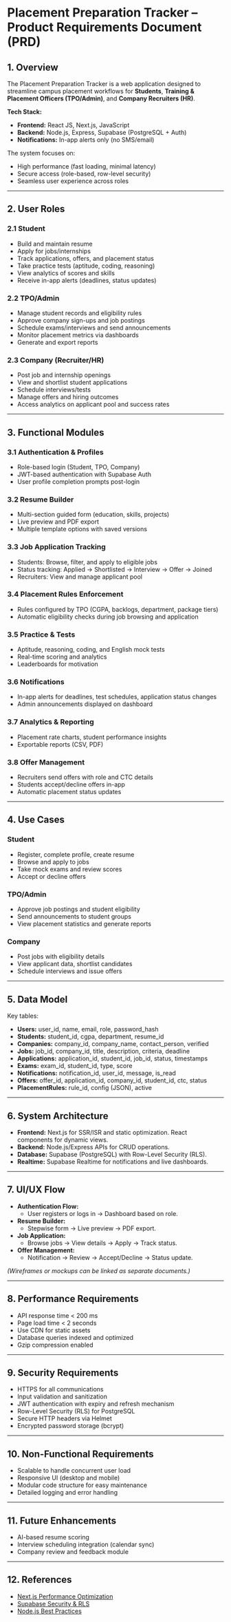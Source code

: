 # Placement Preparation Tracker – Product Requirements Document (PRD)

## 1. Overview
The Placement Preparation Tracker is a web application designed to streamline campus placement workflows for **Students**, **Training & Placement Officers (TPO/Admin)**, and **Company Recruiters (HR)**.

**Tech Stack:**
- **Frontend:** React JS, Next.js, JavaScript
- **Backend:** Node.js, Express, Supabase (PostgreSQL + Auth)
- **Notifications:** In-app alerts only (no SMS/email)

The system focuses on:
- High performance (fast loading, minimal latency)
- Secure access (role-based, row-level security)
- Seamless user experience across roles

---

## 2. User Roles
### 2.1 Student
- Build and maintain resume
- Apply for jobs/internships
- Track applications, offers, and placement status
- Take practice tests (aptitude, coding, reasoning)
- View analytics of scores and skills
- Receive in-app alerts (deadlines, status updates)

### 2.2 TPO/Admin
- Manage student records and eligibility rules
- Approve company sign-ups and job postings
- Schedule exams/interviews and send announcements
- Monitor placement metrics via dashboards
- Generate and export reports

### 2.3 Company (Recruiter/HR)
- Post job and internship openings
- View and shortlist student applications
- Schedule interviews/tests
- Manage offers and hiring outcomes
- Access analytics on applicant pool and success rates

---

## 3. Functional Modules
### 3.1 Authentication & Profiles
- Role-based login (Student, TPO, Company)
- JWT-based authentication with Supabase Auth
- User profile completion prompts post-login

### 3.2 Resume Builder
- Multi-section guided form (education, skills, projects)
- Live preview and PDF export
- Multiple template options with saved versions

### 3.3 Job Application Tracking
- Students: Browse, filter, and apply to eligible jobs
- Status tracking: Applied → Shortlisted → Interview → Offer → Joined
- Recruiters: View and manage applicant pool

### 3.4 Placement Rules Enforcement
- Rules configured by TPO (CGPA, backlogs, department, package tiers)
- Automatic eligibility checks during job browsing and application

### 3.5 Practice & Tests
- Aptitude, reasoning, coding, and English mock tests
- Real-time scoring and analytics
- Leaderboards for motivation

### 3.6 Notifications
- In-app alerts for deadlines, test schedules, application status changes
- Admin announcements displayed on dashboard

### 3.7 Analytics & Reporting
- Placement rate charts, student performance insights
- Exportable reports (CSV, PDF)

### 3.8 Offer Management
- Recruiters send offers with role and CTC details
- Students accept/decline offers in-app
- Automatic placement status updates

---

## 4. Use Cases
### Student
- Register, complete profile, create resume
- Browse and apply to jobs
- Take mock exams and review scores
- Accept or decline offers

### TPO/Admin
- Approve job postings and student eligibility
- Send announcements to student groups
- View placement statistics and generate reports

### Company
- Post jobs with eligibility details
- View applicant data, shortlist candidates
- Schedule interviews and issue offers

---

## 5. Data Model
Key tables:
- **Users:** user_id, name, email, role, password_hash
- **Students:** student_id, cgpa, department, resume_id
- **Companies:** company_id, company_name, contact_person, verified
- **Jobs:** job_id, company_id, title, description, criteria, deadline
- **Applications:** application_id, student_id, job_id, status, timestamps
- **Exams:** exam_id, student_id, type, score
- **Notifications:** notification_id, user_id, message, is_read
- **Offers:** offer_id, application_id, company_id, student_id, ctc, status
- **PlacementRules:** rule_id, config (JSON), active

---

## 6. System Architecture
- **Frontend:** Next.js for SSR/ISR and static optimization. React components for dynamic views.
- **Backend:** Node.js/Express APIs for CRUD operations.
- **Database:** Supabase (PostgreSQL) with Row-Level Security (RLS).
- **Realtime:** Supabase Realtime for notifications and live dashboards.

---

## 7. UI/UX Flow
- **Authentication Flow:**  
  - User registers or logs in → Dashboard based on role.
- **Resume Builder:**  
  - Stepwise form → Live preview → PDF export.
- **Job Application:**  
  - Browse jobs → View details → Apply → Track status.
- **Offer Management:**  
  - Notification → Review → Accept/Decline → Status update.

*(Wireframes or mockups can be linked as separate documents.)*

---

## 8. Performance Requirements
- API response time < 200 ms
- Page load time < 2 seconds
- Use CDN for static assets
- Database queries indexed and optimized
- Gzip compression enabled

---

## 9. Security Requirements
- HTTPS for all communications
- Input validation and sanitization
- JWT authentication with expiry and refresh mechanism
- Row-Level Security (RLS) for PostgreSQL
- Secure HTTP headers via Helmet
- Encrypted password storage (bcrypt)

---

## 10. Non-Functional Requirements
- Scalable to handle concurrent user load
- Responsive UI (desktop and mobile)
- Modular code structure for easy maintenance
- Detailed logging and error handling

---

## 11. Future Enhancements
- AI-based resume scoring
- Interview scheduling integration (calendar sync)
- Company review and feedback module

---

## 12. References
- [Next.js Performance Optimization](https://nextjs.org/docs)
- [Supabase Security & RLS](https://supabase.com/docs)
- [Node.js Best Practices](https://expressjs.com/)

